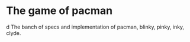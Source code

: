 The game of pacman
======
d
The banch of specs and implementation of pacman, blinky, pinky, inky, clyde.
